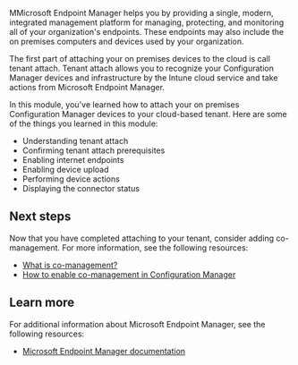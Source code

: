 MMicrosoft Endpoint Manager helps you by providing a single, modern, integrated management platform for managing, protecting, and monitoring all of your organization's endpoints. These endpoints may also include the on premises computers and devices used by your organization. 

The first part of attaching your on premises devices to the cloud is call tenant attach. Tenant attach allows you to recognize your Configuration Manager devices and infrastructure by the Intune cloud service and take actions from Microsoft Endpoint Manager.

In this module, you've learned how to attach your on premises Configuration Manager devices to your cloud-based tenant. Here are some of the things you learned in this module:
- Understanding tenant attach
- Confirming tenant attach prerequisites
- Enabling internet endpoints
- Enabling device upload
- Performing device actions
- Displaying the connector status

## Next steps

Now that you have completed attaching to your tenant, consider adding co-management. For more information, see the following resources:

- [What is co-management?](/mem/configmgr/comanage/overview.md)
- [How to enable co-management in Configuration Manager](/mem/configmgr/comanage/how-to-enable.md)

## Learn more

For additional information about Microsoft Endpoint Manager, see the following resources:

- [Microsoft Endpoint Manager documentation](https://docs.microsoft.com/mem/?azure-portal=true)
